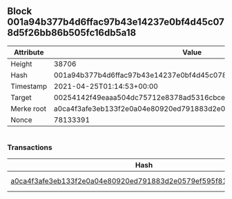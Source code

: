 ## Block 001a94b377b4d6ffac97b43e14237e0bf4d45c078d5f26bb86b505fc16db5a18

Attribute | Value
--- | ---
Height | 38706
Hash | 001a94b377b4d6ffac97b43e14237e0bf4d45c078d5f26bb86b505fc16db5a18
Timestamp | 2021-04-25T01:14:53+00:00
Target | 00254142f49eaaa504dc75712e8378ad5316cbcead634704b3734b6271167cc4
Merke root | a0ca4f3afe3eb133f2e0a04e80920ed791883d2e0579ef595f8187375fb1ac11
Nonce | 78133391

```

```

### Transactions

Hash | Amount
--- | ---
[a0ca4f3afe3eb133f2e0a04e80920ed791883d2e0579ef595f8187375fb1ac11](a0ca4f3afe3eb133f2e0a04e80920ed791883d2e0579ef595f8187375fb1ac11.md) | 10.00000000 SKEPTI 
